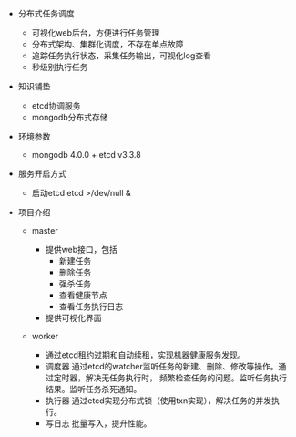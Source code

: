 * 分布式任务调度
    * 可视化web后台，方便进行任务管理
    * 分布式架构、集群化调度，不存在单点故障
    * 追踪任务执行状态，采集任务输出，可视化log查看
    * 秒级别执行任务

* 知识铺垫
    * etcd协调服务
    * mongodb分布式存储
* 环境参数
    * mongodb 4.0.0 + etcd v3.3.8

* 服务开启方式
    * 启动etcd  etcd >/dev/null &
    
* 项目介绍
    * master
        * 提供web接口，包括
            * 新建任务
            * 删除任务
            * 强杀任务
            * 查看健康节点
            * 查看任务执行日志
        * 提供可视化界面
    
    * worker
        * 通过etcd租约过期和自动续租，实现机器健康服务发现。
        * 调度器 通过etcd的watcher监听任务的新建、删除、修改等操作。通过定时器，解决无任务执行时，
        频繁检查任务的问题。监听任务执行结果。监听任务杀死通知。
        * 执行器 通过etcd实现分布式锁（使用txn实现），解决任务的并发执行。
        * 写日志 批量写入，提升性能。
        